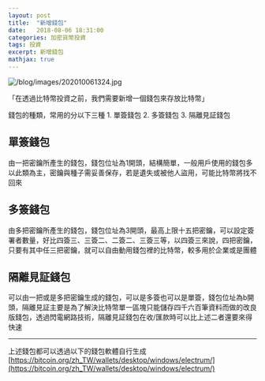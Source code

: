 ```yaml
---
layout: post
title:  "新增錢包"
date:   2018-08-06 18:31:00
categories: 加密貨幣投資
tags: 投資
excerpt: 新增錢包
mathjax: true
---
```


![/blog/images/202010061324.jpg](/blog/images/202010061324.jpg)

「在透過比特幣投資之前，我們需要新增一個錢包來存放比特幣」

錢包的種類，常用的分以下三種
    1. 單簽錢包
    2. 多簽錢包
    3. 隔離見証錢包

## 單簽錢包
由一把密鑰所產生的錢包，錢包位址為1開頭，結構簡單，一般用戶使用的錢包多以此類為主，密鑰與種子需妥善保存，若是遺失或被他人盜用，可能比特幣將找不回來

## 多簽錢包
由多把密鑰所產生的錢包，錢包位址為3開頭，最高上限十五把密鑰，可以設定簽署者數量，好比四簽三、三簽二、二簽二、三簽三等，以四簽三來說，四把密鑰，只要有其中任三把密鑰，就可以自由動用錢包裡的比特幣，較多用於企業或是團體

## 隔離見証錢包
可以由一把或是多把密鑰生成的錢包，可以是多簽也可以是單簽，錢包位址為b開頭，隔離見証主要是為了解決比特幣單一區塊只能儲存四千六百筆資料而做的改良版錢包，透過閃電網路技術，隔離見証錢包在收/匯款時可以比上述二者還要來得快速

---

上述錢包都可以透過以下的錢包軟體自行生成
[https://bitcoin.org/zh_TW/wallets/desktop/windows/electrum/](https://bitcoin.org/zh_TW/wallets/desktop/windows/electrum/)
